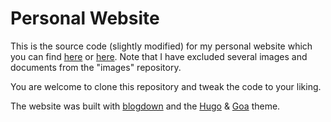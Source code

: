 # Personal Website

This is the source code (slightly modified) for my personal website which you can find [here](https://mattxgalloway.com) or [here](https://mgallow.github.io/). Note that I have excluded several images and documents from the "images" repository.

You are welcome to clone this repository and tweak the code to your liking.

The website was built with [blogdown](https://bookdown.org/yihui/blogdown/) and the [Hugo](https://gohugo.io/) & [Goa](https://github.com/shenoybr/hugo-goa) theme.
